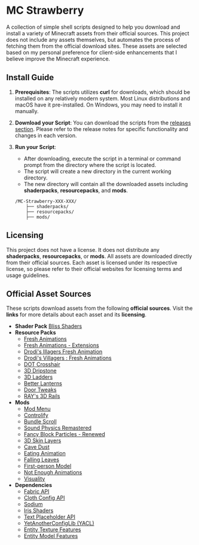 # MC Strawberry
A collection of simple <!---batch/-->shell scripts designed to help you download and install a variety of Minecraft assets from their official sources.
This project does not include any assets themselves, but automates the process of fetching them from the official download sites.
These assets are selected based on my personal preference for client-side enhancements that I believe improve the Minecraft experience.

## Install Guide
1. **Prerequisites**:
   The scripts utilizes **curl** for downloads, which should be installed on any relatively modern system.
   Most Linux distributions and macOS have it pre-installed. On Windows, you may need to install it manually.

2. **Download your Script**:
   You can download the scripts from the [releases section](https://github.com/q4niel/MC-Strawberry/releases).
   Please refer to the release notes for specific functionality and changes in each version.

3. **Run your Script**:
    - After downloading, execute the script in a terminal or command prompt from the directory where the script is located.
    - The script will create a new directory in the current working directory.
    - The new directory will contain all the downloaded assets including **shaderpacks**, **resourcepacks**, and **mods**.
    ```
    /MC-Strawberry-XXX-XXX/
        ├── shaderpacks/
        ├── resourcepacks/
        ├── mods/
    ```

## Licensing
This project does not have a license.
It does not distribute any **shaderpacks**, **resourcepacks**, or **mods**.
All assets are downloaded directly from their official sources.
Each asset is licensed under its respective license, so please refer to their official websites for licensing terms and usage guidelines.

## Official Asset Sources
These scripts download assets from the following **official sources**. Visit the **links** for more details about each asset and its **licensing**.
- **Shader Pack** [Bliss Shaders](https://modrinth.com/shader/bliss-shader/version/1)
- **Resource Packs**
    - [Fresh Animations](https://modrinth.com/resourcepack/fresh-animations/version/1.9.2)
    - [Fresh Animations - Extensions](https://modrinth.com/resourcepack/fresh-animations-extensions/version/1.4.0)
    - [Drodi's Illagers Fresh Animation](https://modrinth.com/resourcepack/drodis-illagers-fresh-animation/version/4.8)
    - [Drodi's Villagers : Fresh Animations](https://modrinth.com/resourcepack/drodis-villagers-fa/version/2.7)
    - [DOT Crosshair](https://modrinth.com/resourcepack/dotcrosshair/version/1.1)
    - [3D Dripstone](https://modrinth.com/resourcepack/3ddripstone/version/1.0.1)
    - [3D Ladders](https://modrinth.com/resourcepack/3d-ladders/version/1.2+1.21)
    - [Better Lanterns](https://modrinth.com/resourcepack/better-lanterns/version/1.2+1.21)
    - [Door Tweaks](https://modrinth.com/resourcepack/door-tweaks/version/3.4.2)
    - [RAY's 3D Rails](https://modrinth.com/resourcepack/rays-3d-rails/version/2.2)
- **Mods**
    - [Mod Menu](https://modrinth.com/mod/modmenu/version/11.0.3)
    - [Controlify](https://modrinth.com/mod/controlify/version/2rYmDEEa)
    - [Bundle Scroll](https://modrinth.com/mod/bundle-scroll/version/1.1+1.21)
    - [Sound Physics Remastered](https://modrinth.com/mod/sound-physics-remastered/version/fabric-1.21.1-1.4.6)
    - [Fancy Block Particles - Renewed](https://modrinth.com/mod/fbp-renewed/version/21.0.1.2+fabric)
    - [3D Skin Layers](https://modrinth.com/mod/3dskinlayers/version/qC7fvdOC)
    - [Cave Dust](https://modrinth.com/mod/cave-dust/version/YS7mMAIj)
    - [Eating Animation](https://modrinth.com/mod/eating-animation/version/1.9.72)
    - [Falling Leaves](https://modrinth.com/mod/fallingleaves/version/1.16.4+1.21)
    - [First-person Model](https://modrinth.com/mod/first-person-model/version/v5yEYZCO)
    - [Not Enough Animations](https://modrinth.com/mod/not-enough-animations/version/pdbn4LOA)
    - [Visuality](https://modrinth.com/mod/visuality/version/0.7.7+1.21)
- **Dependencies**
    - [Fabric API](https://modrinth.com/mod/fabric-api/version/0.102.0+1.21)
    - [Cloth Config API](https://modrinth.com/mod/cloth-config/version/15.0.140+fabric)
    - [Sodium](https://modrinth.com/mod/sodium/version/mc1.21-0.5.9)
    - [Iris Shaders](https://modrinth.com/mod/iris/version/1.7.1+1.21)
    - [Text Placeholder API](https://modrinth.com/mod/placeholder-api/version/2.4.1+1.21)
    - [YetAnotherConfigLib (YACL)](https://modrinth.com/mod/yacl/version/3.6.2+1.21-fabric)
    - [Entity Texture Features](https://modrinth.com/mod/entitytexturefeatures/version/KmnvNiTO)
    - [Entity Model Features](https://modrinth.com/mod/entity-model-features/version/Qql6TI9W)